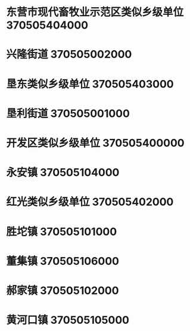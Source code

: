 # 东营市现代畜牧业示范区类似乡级单位 370505404000
# 兴隆街道 370505002000
# 垦东类似乡级单位 370505403000
# 垦利街道 370505001000
# 开发区类似乡级单位 370505400000
# 永安镇 370505104000
# 红光类似乡级单位 370505402000
# 胜坨镇 370505101000
# 董集镇 370505106000
# 郝家镇 370505102000
# 黄河口镇 370505105000

